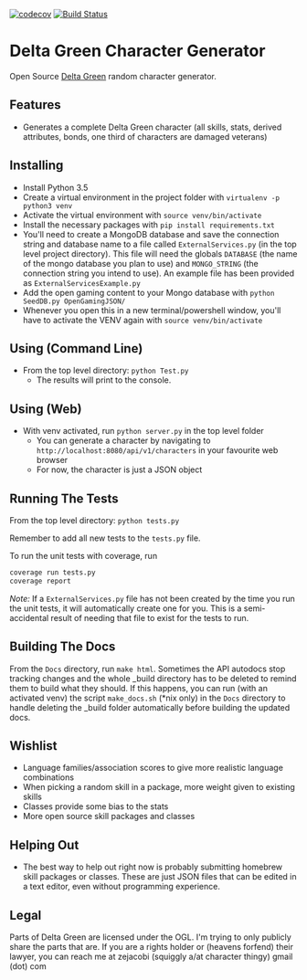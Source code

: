 [![codecov](https://codecov.io/gh/zejacobi/DeltaGreen/branch/master/graph/badge.svg)](https://codecov.io/gh/zejacobi/DeltaGreen)
[![Build Status](https://travis-ci.org/zejacobi/DeltaGreen.svg?branch=master)](https://travis-ci.org/zejacobi/DeltaGreen)

# Delta Green Character Generator
Open Source [Delta Green](http://www.delta-green.com/) random character generator.

## Features
* Generates a complete Delta Green character (all skills, stats, derived attributes, bonds, one 
third of characters are damaged veterans)

## Installing
* Install Python 3.5
* Create a virtual environment in the project folder with `virtualenv -p python3 venv`
* Activate the virtual environment with `source venv/bin/activate`
* Install the necessary packages with `pip install requirements.txt`
* You'll need to create a MongoDB database and save the connection string and database name to a
file called `ExternalServices.py` (in the top level project directory). This file will need the 
globals `DATABASE` (the name of the mongo database you plan to use) and `MONGO_STRING` 
(the connection string you intend to use). An example file has been provided as 
`ExternalServicesExample.py`
* Add the open gaming content to your Mongo database with `python SeedDB.py OpenGamingJSON/`
* Whenever you open this in a new terminal/powershell window, you'll have to activate the VENV again
with `source venv/bin/activate`

## Using (Command Line)
* From the top level directory: `python Test.py`
    * The results will print to the console.

## Using (Web)
* With venv activated, run `python server.py` in the top level folder
    * You can generate a character by navigating to `http://localhost:8080/api/v1/characters` in
    your favourite web browser
    * For now, the character is just a JSON object

## Running The Tests
From the top level directory: `python tests.py`

Remember to add all new tests to the `tests.py` file.

To run the unit tests with coverage, run
```bash
coverage run tests.py
coverage report
```

*Note:* If a `ExternalServices.py` file has not been created by the time you run the unit tests,
it will automatically create one for you. This is a semi-accidental result of needing that file
to exist for the tests to run. 

## Building The Docs
From the `Docs` directory, run `make html`. 
Sometimes the API autodocs stop tracking changes and the whole _build directory has to be deleted
to remind them to build what they should. If this happens, you can run (with an activated venv) the
script `make_docs.sh` (*nix only) in the `Docs` directory to handle deleting the _build folder
automatically before building the updated docs.

## Wishlist
* Language families/association scores to give more realistic language combinations
* When picking a random skill in a package, more weight given to existing skills
* Classes provide some bias to the stats
* More open source skill packages and classes

## Helping Out
* The best way to help out right now is probably submitting homebrew skill packages or classes.
These are just JSON files that can be edited in a text editor, even without programming experience.

## Legal
Parts of Delta Green are licensed under the OGL. I'm trying to only publicly share the parts that
are. If you are a rights holder or (heavens forfend) their lawyer, you can reach me at 
zejacobi (squiggly a/at character thingy) gmail (dot) com